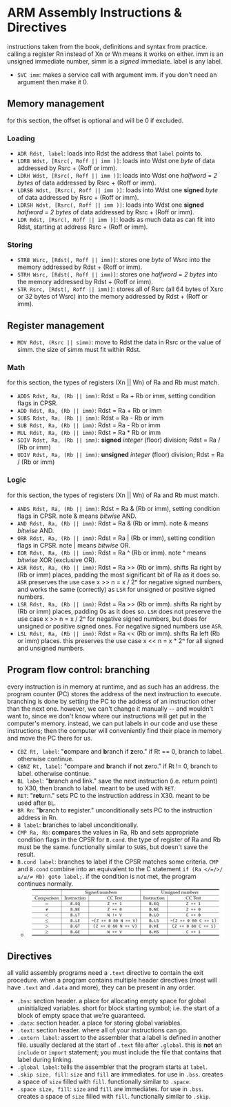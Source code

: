 # ARM Assembly Instructions & Directives
instructions taken from the book, definitions and syntax from practice. calling a register Rn instead of Xn or Wn means it works on either. imm is an unsigned immediate number, simm is a *signed* immediate. label is any label.

- `SVC imm`: makes a service call with argument imm. if you don't need an argument then make it 0.

## Memory management
for this section, the offset is optional and will be 0 if excluded.
### Loading
- `ADR Rdst, label`: loads into Rdst the address that `label` points to.
- `LDRB Wdst, [Rsrc(, Roff || imm )]`: loads into Wdst one *byte* of data addressed by Rsrc + (Roff or imm).
- `LDRH Wdst, [Rsrc(, Roff || imm )]`: loads into Wdst one *halfword* = *2 bytes* of data addressed by Rsrc + (Roff or imm).
- `LDRSB Wdst, [Rsrc(, Roff || imm )]`: loads into Wdst one **signed** *byte* of data addressed by Rsrc + (Roff or imm).
- `LDRSH Wdst, [Rsrc(, Roff || imm )]`: loads into Wdst one **signed** *halfword* = *2 bytes* of data addressed by Rsrc + (Roff or imm).
- `LDR Rdst, [Rsrc(, Roff || imm )]`: loads as much data as can fit into Rdst, starting at address Rsrc + (Roff or imm).

### Storing
- `STRB Wsrc, [Rdst(, Roff || imm)]`: stores one *byte* of Wsrc into the memory addressed by Rdst + (Roff or imm).
- `STRH Wsrc, [Rdst(, Roff || imm)]`: stores one *halfword* = *2 bytes* into the memory addressed by Rdst + (Roff or imm).
- `STR Rsrc, [Rdst(, Roff || imm)]`: stores all of Rsrc (all 64 bytes of Xsrc or 32 bytes of Wsrc) into the memory addressed by Rdst + (Roff or imm). 


## Register management
- `MOV Rdst, (Rsrc || simm)`: move to Rdst the data in Rsrc or the value of simm. the size of simm must fit within Rdst.
### Math
for this section, the types of registers (Xn || Wn) of Ra and Rb must match.
- `ADDS Rdst, Ra, (Rb || imm)`: Rdst = Ra + Rb or imm, setting condition flags in CPSR.
- `ADD Rdst, Ra, (Rb || imm)`:  Rdst = Ra + Rb or imm
- `SUBS Rdst, Ra, (Rb || imm)`: Rdst = Ra - Rb or imm
- `SUB Rdst, Ra, (Rb || imm)`: Rdst = Ra - Rb or imm
- `MUL Rdst, Ra, (Rb || imm)`: Rdst = Ra * Rb or imm
- `SDIV Rdst, Ra, (Rb || imm)`: **signed** *integer* (floor) division; Rdst = Ra / (Rb or imm)
- `UDIV Rdst, Ra, (Rb || imm)`: **unsigned** *integer* (floor) division; Rdst = Ra / (Rb or imm)

### Logic
for this section, the types of registers (Xn || Wn) of Ra and Rb must match.
- `ANDS Rdst, Ra, (Rb || imm)`: Rdst = Ra & (Rb or imm), setting condition flags in CPSR. note & means *bitwise* AND.
- `AND Rdst, Ra, (Rb || imm)`: Rdst = Ra & (Rb or imm). note & means *bitwise* AND.
- `ORR Rdst, Ra, (Rb || imm)`: Rdst = Ra | (Rb or imm), setting condition flags in CPSR. note | means *bitwise* OR.
- `EOR Rdst, Ra, (Rb || imm)`: Rdst = Ra ^ (Rb or imm). note ^ means *bitwise* XOR (exclusive OR).
- `ASR Rdst, Ra, (Rb || imm)`: Rdst = Ra >> (Rb or imm). shifts Ra right by (Rb or imm) places, padding the most significant bit of Ra as it does so. `ASR` preserves the use case x >> n = x / 2ⁿ for negative signed numbers, and works the same (correctly) as `LSR` for unsigned or positive signed numbers.
- `LSR Rdst, Ra, (Rb || imm)`: Rdst = Ra >> (Rb or imm). shifts Ra right by (Rb or imm) places, padding 0s as it does so. `LSR` does not preserve the use case x >> n = x / 2ⁿ for negative signed numbers, but does for unsigned or positive signed ones. For negative signed numbers use `ASR`.
- `LSL Rdst, Ra, (Rb || imm)`: Rdst = Ra << (Rb or imm). shifts Ra left (Rb or imm) places. this preserves the use case x << n = x * 2ⁿ for all signed and unsigned numbers.

## Program flow control: branching
every instruction is in memory at runtime, and as such has an address. the program counter (PC) stores the address of the next instruction to execute. branching is done by setting the PC to the address of an instruction other than the next one. however, we can't change it manually -- and wouldn't want to, since we don't know where our instructions will get put in the computer's memory. instead, we can put labels in our code and use these instructions; then the computer will conveniently find their place in memory and move the PC there for us.
- `CBZ Rt, label`: "**c**ompare and **b**ranch if **z**ero." if Rt == 0, branch to label. otherwise continue.
- `CBNZ Rt, label`: "**c**ompare and **b**ranch if **n**ot **z**ero." if Rt != 0, branch to label. otherwise continue.
- `BL label`: "**b**ranch and **l**ink." save the next instruction (i.e. return point) to X30, then branch to label. meant to be used with `RET`.
- `RET`: "**ret**urn." sets PC to the instruction address in X30. meant to be used after `BL`.
- `BR Rn`: "**b**ranch to **r**egister." unconditionally sets PC to the instruction address in Rn.
- `B label`: **b**ranches to label unconditionally.
- `CMP Ra, Rb`: **c**o**mp**ares the values in Ra, Rb and sets appropriate condition flags in the CPSR for `B.cond`. the type of register of Ra and Rb must be the same. functionally similar to `SUBS`, but doesn't save the result. 
- `B.cond label`: branches to label if the CPSR matches some criteria. `CMP` and `B.cond` combine into an equivalent to the C statement `if (Ra </=/>/≥/≤/≠ Rb) goto label;`. if the condition is not met, the program continues normally.
  - ![all conditions for B.cond and their functions](image-9.png)


## Directives
all valid assembly programs need a `.text` directive to contain the exit procedure. when a program contains multiple header directives (most will have `.text` and `.data` and more), they can be present in any order.
- `.bss`: section header. a place for allocating empty space for global uninitialized variables. short for block starting symbol; i.e. the start of a block of empty space that we're guaranteed.
- `.data`: section header. a place for storing global variables.
- `.text`: section header. where all of your instructions can go.
- `.extern label`: assert to the assembler that a label is defined in another file. usually declared at the start of `.text` file after `.global`. this is **not** an `include` or `import` statement; you must include the file that contains that label during linking. 
- `.global label`: tells the assembler that the program starts at `label`.
- `.skip size, fill`: `size` and `fill` are immediates. for use in `.bss`. creates a space of `size` filled with `fill`. functionally similar to `.space`.
- `.space size, fill`: `size` and `fill` are immediates. for use in `.bss`. creates a space of `size` filled with `fill`. functionally similar to `.skip`.